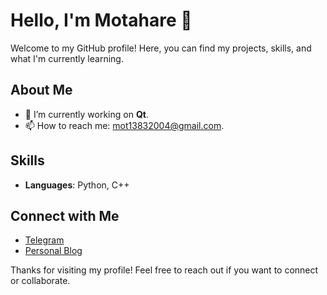 # Hello, I'm Motahare 👋

Welcome to my GitHub profile! Here, you can find my projects, skills, and what I'm currently learning.

## About Me

- 🔭 I’m currently working on **Qt**.
- 📫 How to reach me: [mot13832004@gmail.com](mailto:mot13832004@gmail.com).

## Skills

- **Languages**: Python, C++

## Connect with Me

- [Telegram](https://t.me/M0tGhey)
- [Personal Blog](https://m0tgh3y.github.io/My-Blog/)

Thanks for visiting my profile! Feel free to reach out if you want to connect or collaborate.

